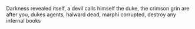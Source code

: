 Darkness revealed itself, a devil calls himself the duke, the crimson grin are after you, dukes agents, halward dead, marphi corrupted, destroy any infernal books